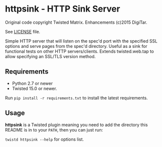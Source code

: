 # httpsink - HTTP Sink Server #
Original code copyright Twisted Matrix. Enhancements (c)2015 DigiTar.

See [LICENSE](LICENSE) file.

Simple HTTP server that will listen on the spec'd port with the specified SSL options and serve pages from the spec'd directory. Useful as a sink for functional tests on other HTTP servers/clients. Extends twisted.web.tap to allow specifying an SSL/TLS version method.

## Requirements ##

* Python 2.7 or newer
* Twisted 15.0 or newer.

Run `pip install -r requirements.txt` to install the latest requirements.

## Usage ##

__httpsink__ is a Twisted plugin meaning you need to add the directory this README is in to your `PATH`, then you can just run:

`twistd httpsink --help` for options list.

